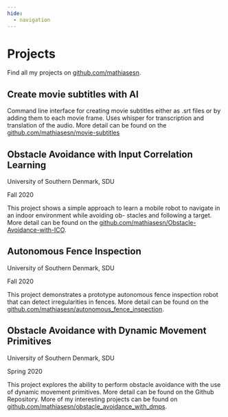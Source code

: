 ```yaml
---
hide:
  - navigation
---
```


# Projects

Find all my projects on [github.com/mathiasesn](https://github.com/mathiasesn).

## Create movie subtitles with AI

Command line interface for creating movie subtitles either as .srt files or by adding them to each movie frame. Uses whisper for transcription and translation of the audio. More detail can be found on the [github.com/mathiasesn/movie-subtitles](https://github.com/mathiasesn/movie-subtitles)

## Obstacle Avoidance with Input Correlation Learning

University of Southern Denmark, SDU

Fall 2020

This project shows a simple approach to learn a mobile robot to navigate in an indoor environment while avoiding ob-
stacles and following a target. More detail can be found on the [github.com/mathiasesn/Obstacle-Avoidance-with-ICO](https://github.com/mathiasesn/Obstacle-Avoidance-with-ICO).

## Autonomous Fence Inspection

University of Southern Denmark, SDU

Fall 2020

This project demonstrates a prototype autonomous fence inspection robot that can detect irregularities in fences.
More detail can be found on the [github.com/mathiasesn/autonomous_fence_inspection](https://github.com/mathiasesn/autonomous_fence_inspection).

## Obstacle Avoidance with Dynamic Movement Primitives

University of Southern Denmark, SDU

Spring 2020

This project explores the ability to perform obstacle avoidance with the use of dynamic movement primitives. More
detail can be found on the Github Repository.
More of my interesting projects can be found on [github.com/mathiasesn/obstacle_avoidance_with_dmps](https://github.com/mathiasesn/obstacle_avoidance_with_dmps).
